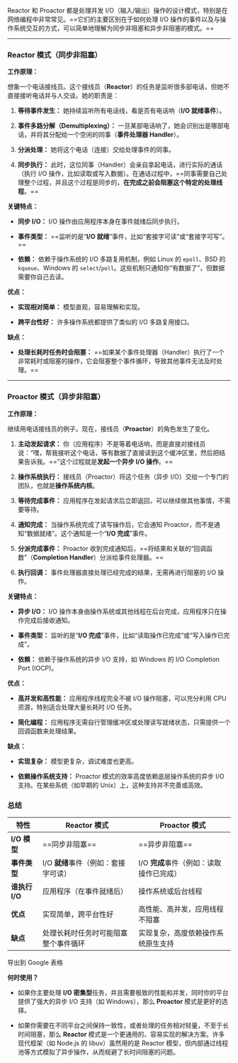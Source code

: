 Reactor 和 Proactor 都是处理并发 I/O（输入/输出）操作的设计模式，特别是在网络编程中非常常见。==它们的主要区别在于如何处理 I/O 操作的事件以及与操作系统交互的方式，可以简单地理解为同步非阻塞和异步非阻塞的模式。==

---

### Reactor 模式（同步非阻塞）

**工作原理：**

想象一个电话接线员。这个接线员（**Reactor**）的任务是监听很多部电话，但她不直接接听电话并与人交谈。她的职责是：

1. **等待事件发生：** 她持续监听所有电话线，看是否有电话响（**I/O 就绪事件**）。
    
2. **事件多路分解（Demultiplexing）：** 一旦某部电话响了，她会识别出是哪部电话，并将其分配给一个空闲的同事（**事件处理器 Handler**）。
    
3. **分派处理：** 她将这个电话（连接）交给处理事件的同事。
    
4. **同步执行：** 此时，这位同事（Handler）会亲自拿起电话，进行实际的通话（执行 I/O 操作，比如读取或写入数据）。在通话过程中，==同事需要自己处理整个过程，并且这个过程是同步的，**在完成之前会阻塞这个特定的处理线程**。==
    

**关键特点：**

- **同步 I/O：** I/O 操作由应用程序本身在事件就绪后同步执行。
    
- **事件类型：** ==监听的是“**I/O 就绪**”事件，比如“套接字可读”或“套接字可写”。==
    
- **依赖：** 依赖于操作系统的 I/O 多路复用机制，例如 Linux 的 `epoll`、BSD 的 `kqueue`、Windows 的 `select`/`poll`。这些机制只通知你“有数据了”，但数据需要你自己去读。
    

**优点：**

- **实现相对简单：** 模型直观，容易理解和实现。
    
- **跨平台性好：** 许多操作系统都提供了类似的 I/O 多路复用接口。
    

**缺点：**

- **处理长耗时任务时会阻塞：** ==如果某个事件处理器（Handler）执行了一个非常耗时或阻塞的操作，它会阻塞整个事件循环，导致其他事件无法及时处理。==
    

---

### Proactor 模式（异步非阻塞）

**工作原理：**

继续用电话接线员的例子。现在，接线员（**Proactor**）的角色发生了变化。

1. **主动发起请求：** 你（应用程序）不是等着电话响，而是直接对接线员说：“嘿，帮我接听这个电话，等有数据了直接读到这个缓冲区里，然后把结果告诉我。==”这个过程就是**发起一个异步 I/O 操作**。==
    
2. **操作系统执行：** 接线员（Proactor）将这个任务（异步 I/O）交给一个专门的团队，也就是**操作系统内核**。
    
3. **等待完成事件：** 应用程序在发起请求后立即返回，可以继续做其他事情，不需要等待。
    
4. **通知完成：** 当操作系统完成了读写操作后，它会通知 Proactor，而不是通知“数据就绪”。这个通知是一个“**I/O 完成**”事件。
    
5. **分派完成事件：** Proactor 收到完成通知后，==将结果和关联的“回调函数”（**Completion Handler**）分派给事件处理器。==
    
6. **执行回调：** 事件处理器直接处理已经完成的结果，无需再进行阻塞的 I/O 操作。
    

**关键特点：**

- **异步 I/O：** I/O 操作本身由操作系统或其他线程在后台完成，应用程序只在操作完成后接收通知。
    
- **事件类型：** 监听的是“**I/O 完成**”事件，比如“读取操作已完成”或“写入操作已完成”。
    
- **依赖：** 依赖于操作系统的异步 I/O 支持，如 Windows 的 I/O Completion Port (IOCP)。
    

**优点：**

- **高并发和高性能：** 应用程序线程完全不被 I/O 操作阻塞，可以充分利用 CPU 资源，特别适合处理大量长耗时 I/O 任务。
    
- **简化编程：** 应用程序无需自行管理缓冲区或处理读写就绪状态，只需提供一个回调函数来处理结果。
    

**缺点：**

- **实现复杂：** 模型更复杂，调试难度也更高。
    
- **依赖操作系统支持：** Proactor 模式的效率高度依赖底层操作系统的异步 I/O 支持。在某些系统（如早期的 Unix）上，这种支持并不完善或高效。
    

### 总结

|特性|Reactor 模式|Proactor 模式|
|---|---|---|
|**I/O 模型**|==同步非阻塞==|==异步非阻塞==|
|**事件类型**|I/O **就绪**事件（例如：套接字可读）|I/O **完成**事件（例如：读取操作已完成）|
|**谁执行 I/O**|应用程序（在事件就绪后）|操作系统或后台线程|
|**优点**|实现简单，跨平台性好|高性能、高并发，应用线程不阻塞|
|**缺点**|处理长耗时任务时可能阻塞整个事件循环|实现复杂，高度依赖操作系统原生支持|

导出到 Google 表格

**何时使用？**

- 如果你主要处理 **I/O 密集型**任务，并且需要极致的性能和并发，同时你的平台提供了强大的异步 I/O 支持（如 Windows），那么 **Proactor** 模式是更好的选择。
    
- 如果你需要在不同平台之间保持一致性，或者处理的任务相对轻量，不至于长时间阻塞，那么 **Reactor** 模式是一个更通用的、容易实现的解决方案。许多现代框架（如 Node.js 的 libuv）虽然用的是 Reactor 模型，但内部通过线程池等方式模拟了异步操作，从而规避了长时间阻塞的问题。